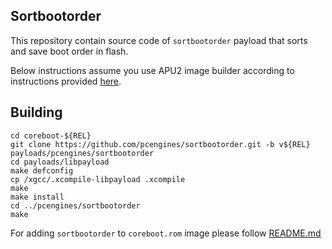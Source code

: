 Sortbootorder
-------------

This repository contain source code of `sortbootorder` payload that sorts and
save boot order in flash.

Below instructions assume you use APU2 image builder according to instructions
provided [here](https://github.com/pcengines/apu2-documentation).

## Building

```
cd coreboot-${REL}
git clone https://github.com/pcengines/sortbootorder.git -b v${REL} payloads/pcengines/sortbootorder
cd payloads/libpayload
make defconfig
cp /xgcc/.xcompile-libpayload .xcompile
make
make install
cd ../pcengines/sortbootorder
make
```

For adding `sortbootorder` to `coreboot.rom` image please follow
[README.md](https://github.com/pcengines/apu2-documentation)
